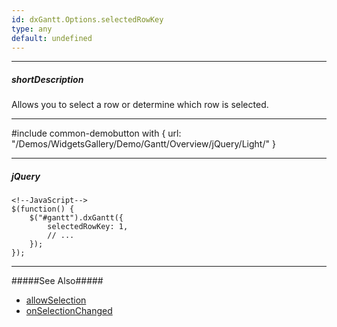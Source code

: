 ```yaml
---
id: dxGantt.Options.selectedRowKey
type: any
default: undefined
---
```

---
##### shortDescription
Allows you to select a row or determine which row is selected.

---
#include common-demobutton with {
    url: "/Demos/WidgetsGallery/Demo/Gantt/Overview/jQuery/Light/"
}

---

##### jQuery

    <!--JavaScript-->
    $(function() {
        $("#gantt").dxGantt({
            selectedRowKey: 1,
            // ...
        });
    }); 

---

#####See Also#####
- [allowSelection](/Documentation/ApiReference/UI_Widgets/dxGantt/Configuration/#allowSelection) 
- [onSelectionChanged](/Documentation/ApiReference/UI_Widgets/dxGantt/Configuration/#onSelectionChanged)
